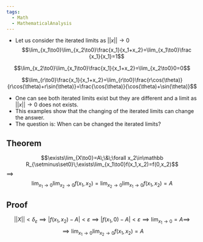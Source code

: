 ```yaml
---
tags:
  - Math
  - MathematicalAnalysis
---
```

- Let us consider the iterated limits as $||x||\to0$
$$\lim_{x_1\to0}\lim_{x_2\to0}\frac{x_1}{x_1+x_2}=\lim_{x_1\to0}\frac {x_1}{x_1}=1$$

$$\lim_{x_2\to0}\lim_{x_1\to0}\frac{x_1}{x_1+x_2}=\lim_{x_2\to0}0=0$$

$$\lim_{r\to0}\frac{x_1}{x_1+x_2}=\lim_{r\to0}\frac{r\cos(\theta)}{r\cos(\theta)+r\sin(\theta)}=\frac{\cos(\theta)}{\cos(\theta)+\sin(\theta)}$$
- One can see both iterated limits exist but they are different and a limit as $||x|| \to 0$ does not exists. 
- This examples show that the changing of the iterated limits can change the answer. 
- The question is: When can be changed the iterated limits?
## Theorem
$$\exists\lim_{X\to0}=A\;\&\;\forall x_2\in\mathbb R_{\setminus\set0}\;\exists\lim_{x_1\to0}f(x_1,x_2)=f(0,x_2)$$$\implies$
$$\lim_{x_1\to0}\lim_{x_2\to0}f(x_1,x_2)=\lim_{x_2\to0}\lim_{x_1\to0}f(x_1,x_2)=A$$
## Proof 
$$||X||<\delta_\varepsilon\implies|f(x_1,x_2)-A|<\varepsilon\implies|f(x_1,0)-A|<\varepsilon\implies \lim_{x_1\to0}=A\implies$$
$$\implies \lim_{x_{1}\to0}\lim_{x_2\to0}f(x_1,x_2)=A$$